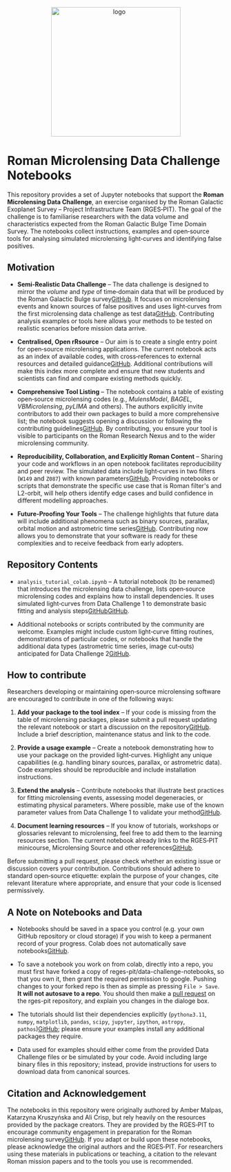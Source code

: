 <div align="center">
    <a href="https://github.com/reges-pit">
        <img src="https://github.com/rges-pit/data-challenge-notebooks/blob/main/rges-pit_logo.png?raw=true" alt="logo" width="300"/>
    </a>
</div>

# Roman Microlensing Data Challenge Notebooks

This repository provides a set of Jupyter notebooks that support the **Roman Microlensing Data Challenge**, an exercise organised by the Roman Galactic Exoplanet Survey – Project Infrastructure Team (RGES‑PIT). The goal of the challenge is to familiarise researchers with the data volume and characteristics expected from the Roman Galactic Bulge Time Domain Survey. The notebooks collect instructions, examples and open‑source tools for analysing simulated microlensing light‑curves and identifying false positives.

## Motivation

-   **Semi‑Realistic Data Challenge** – The data challenge is designed to mirror the _volume_ and _type_ of time‑domain data that will be produced by the Roman Galactic Bulge survey[GitHub](https://github.com/AmberLee2427/data-challenge-notebooks/blob/main/analysis_tutorial_colab.ipynb#L211-L219). It focuses on microlensing events and known sources of false positives and uses light‑curves from the first microlensing data challenge as test data[GitHub](https://github.com/AmberLee2427/data-challenge-notebooks/blob/main/analysis_tutorial_colab.ipynb#L225-L228). Contributing analysis examples or tools here allows your methods to be tested on realistic scenarios before mission data arrive.
    
-   **Centralised, Open rRsource** – Our aim is to create a single entry point for open‑source microlensing applications. The current notebook acts as an index of available codes, with cross‑references to external resources and detailed guidance[GitHub](https://github.com/AmberLee2427/data-challenge-notebooks/blob/main/analysis_tutorial_colab.ipynb#L219-L222). Additional contributions will make this index more complete and ensure that new students and scientists can find and compare existing methods quickly.
    
-   **Comprehensive Tool Listing** – The notebook contains a table of existing open‑source microlensing codes (e.g., _MulensModel_, _BAGEL_, _VBMicrolensing_, _pyLIMA_ and others). The authors explicitly invite contributors to add their own packages to build a more comprehensive list; the notebook suggests opening a discussion or following the contributing guidelines[GitHub](https://github.com/AmberLee2427/data-challenge-notebooks/blob/main/analysis_tutorial_colab.ipynb#L260-L266). By contributing, you ensure your tool is visible to participants on the Roman Research Nexus and to the wider microlensing community.
    
-   **Reproducibility, Collaboration, and Explicitly Roman Content** – Sharing your code and workflows in an open notebook facilitates reproducibility and peer review. The simulated data include light‑curves in two filters (`W149` and `Z087`) with known parameters[GitHub](https://github.com/AmberLee2427/data-challenge-notebooks/blob/main/analysis_tutorial_colab.ipynb#L225-L228). Providing notebooks or scripts that demonstrate the specific use case that is Roman filter's and L2-orbit, will help others identify edge cases and build confidence in different modelling approaches.
    
-   **Future‑Proofing Your Tools** – The challenge highlights that future data will include additional phenomena such as binary sources, parallax, orbital motion and astrometric time series[GitHub](https://github.com/AmberLee2427/data-challenge-notebooks/blob/main/analysis_tutorial_colab.ipynb#L241-L245). Contributing now allows you to demonstrate that your software is ready for these complexities and to receive feedback from early adopters.
    

## Repository Contents

-   `analysis_tutorial_colab.ipynb` – A tutorial notebook (to be renamed) that introduces the microlensing data challenge, lists open‑source microlensing codes and explains how to install dependencies. It uses simulated light‑curves from Data Challenge 1 to demonstrate basic fitting and analysis steps[GitHub](https://github.com/AmberLee2427/data-challenge-notebooks/blob/main/analysis_tutorial_colab.ipynb#L211-L219)[GitHub](https://github.com/AmberLee2427/data-challenge-notebooks/blob/main/analysis_tutorial_colab.ipynb#L225-L228).
    
-   Additional notebooks or scripts contributed by the community are welcome. Examples might include custom light‑curve fitting routines, demonstrations of particular codes, or notebooks that handle the additional data types (astrometric time series, image cut‑outs) anticipated for Data Challenge 2[GitHub](https://github.com/AmberLee2427/data-challenge-notebooks/blob/main/analysis_tutorial_colab.ipynb#L241-L245).
    

## How to contribute

Researchers developing or maintaining open‑source microlensing software are encouraged to contribute in one of the following ways:

1.  **Add your package to the tool index** – If your code is missing from the table of microlensing packages, please submit a pull request updating the relevant notebook or start a discussion on the repository[GitHub](https://github.com/rges-pit/data-challenge-notebooks/blob/main/analysis_tutorial_colab.ipynb#L260-L266). Include a brief description, maintenance status and link to the code.
    
2.  **Provide a usage example** – Create a notebook demonstrating how to use your package on the provided light‑curves. Highlight any unique capabilities (e.g. handling binary sources, parallax, or astrometric data). Code examples should be reproducible and include installation instructions.
    
3.  **Extend the analysis** – Contribute notebooks that illustrate best practices for fitting microlensing events, assessing model degeneracies, or estimating physical parameters. Where possible, make use of the known parameter values from Data Challenge 1 to validate your method[GitHub](https://github.com/rges-pit/data-challenge-notebooks/blob/main/analysis_tutorial_colab.ipynb#L225-L228).
    
4.  **Document learning resources** – If you know of tutorials, workshops or glossaries relevant to microlensing, feel free to add them to the learning resources section. The current notebook already links to the RGES‑PIT minicourse, Microlensing Source and other references[GitHub](https://github.com/rges-pit/data-challenge-notebooks/blob/main/analysis_tutorial_colab.ipynb#L268-L290).
    

Before submitting a pull request, please check whether an existing issue or discussion covers your contribution. Contributions should adhere to standard open‑source etiquette: explain the purpose of your changes, cite relevant literature where appropriate, and ensure that your code is licensed permissively.

## A Note on Notebooks and Data

-   Notebooks should be saved in a space you control (e.g. your own GitHub repository or cloud storage) if you wish to keep a permanent record of your progress. Colab does not automatically save notebooks[GitHub](https://github.com/reges-pit/data-challenge-notebooks/blob/main/analysis_tutorial_colab.ipynb#L25-L32).

-   To save a notebook you work on from colab, directly into a repo, you must first have forked a copy of reges-pit/data-challenge-notebooks, so that you own it, then grant the required permission to google. Pushing changes to your forked repo is then as simple as pressing `File > Save`. **It will not autosave to a repo**. You should then make a [pull request]([https://www.youtube.com/watch?v=nCKdihvneS0](https://docs.github.com/en/pull-requests/collaborating-with-pull-requests/proposing-changes-to-your-work-with-pull-requests/creating-a-pull-request)) on the rges-pit repository, and explain you changes in the dialoge box.
    
-   The tutorials should list their dependencies explicitly (`python≥3.11`, `numpy`, `matplotlib`, `pandas`, `scipy`, `jupyter`, `ipython`, `astropy`, `pathos`)[GitHub](https://github.com/rges-pit/data-challenge-notebooks/blob/main/analysis_tutorial_colab.ipynb#L25-L44); please ensure your examples install any additional packages they require.
    
-   Data used for examples should either come from the provided Data Challenge files or be simulated by your code. Avoid including large binary files in this repository; instead, provide instructions for users to download data from canonical sources.
    

## Citation and Acknowledgement

The notebooks in this repository were originally authored by Amber Malpas, Katarzyna Kruszyńska and Ali Crisp, but rely heavily on the resources provided by the package creators. They are provided by the RGES‑PIT to encourage community engagement in preparation for the Roman microlensing survey[GitHub](https://github.com/rges-pit/data-challenge-notebooks/blob/main/analysis_tutorial_colab.ipynb#L211-L219). If you adapt or build upon these notebooks, please acknowledge the original authors and the RGES‑PIT. For researchers using these materials in publications or teaching, a citation to the relevant Roman mission papers and to the tools you use is recommended.
